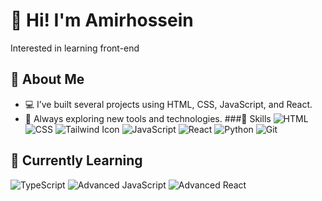 # 👋 Hi! I'm Amirhossein
Interested in learning front-end

## 📝 About Me
- 💻 I’ve built several projects using HTML, CSS, JavaScript, and React.
- 🌱 Always exploring new tools and technologies.
###🧠 Skills
![HTML](https://img.shields.io/badge/-HTML5-E34F26?logo=html5&logoColor=white&style=flat)
![CSS](https://img.shields.io/badge/-CSS3-1572B6?logo=css3&logoColor=white&style=flat)
![Tailwind Icon](https://camo.githubusercontent.com/def0ff7f7f79d2a3a60a24b582cea0244a3ba96a193211f5275b032f9b8e0f9d/68747470733a2f2f696d672e736869656c64732e696f2f62616467652f2d5461696c77696e644353532d3036423644343f7374796c653d666c6174266c6f676f3d7461696c77696e64637373266c6f676f436f6c6f723d7768697465)
![JavaScript](https://img.shields.io/badge/-JavaScript-F7DF1E?logo=javascript&logoColor=black&style=flat)
![React](https://img.shields.io/badge/-React-61DAFB?logo=react&logoColor=black&style=flat)
![Python](https://img.shields.io/badge/-Python-3776AB?logo=python&logoColor=white&style=flat)
![Git](https://img.shields.io/badge/-Git-F05032?logo=git&logoColor=white&style=flat)

## 🚀 Currently Learning
![TypeScript](https://img.shields.io/badge/-TypeScript-3178C6?logo=typescript&logoColor=white&style=flat)
![Advanced JavaScript](https://img.shields.io/badge/-Advanced_JS-F7DF1E?logo=javascript&logoColor=black&style=flat)
![Advanced React](https://img.shields.io/badge/-Advanced_React-61DAFB?logo=react&logoColor=black&style=flat)


